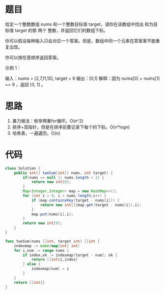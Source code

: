 # 题目

给定一个整数数组 nums 和一个整数目标值 target，请你在该数组中找出 和为目标值 target  的那 两个 整数，并返回它们的数组下标。

你可以假设每种输入只会对应一个答案。但是，数组中同一个元素在答案里不能重复出现。

你可以按任意顺序返回答案。

 

示例 1：

输入：nums = [2,7,11,15], target = 9
输出：[0,1]
解释：因为 nums[0] + nums[1] == 9 ，返回 [0, 1] 。

# 思路

1. 暴力做法：枚举两重for循环。O(n^2)
2. 排序+双指针，但是在排序前要记录下每个的下标。O(n*logn)
3. 哈希表，一遍遍历。O(n)

# 代码

```java
class Solution {
    public int[] twoSum(int[] nums, int target) {
        if(nums == null || nums.length < 2) {
            return new int[0];
        }
        Map<Integer,Integer> map = new HashMap<>();
        for (int i = 0; i < nums.length;i++) {
            if (map.containsKey(target - nums[i])) {
                return new int[]{map.get(target - nums[i]),i};
            }
            map.put(nums[i],i);
        }
        return new int[0];
    }
}
```

```go
func twoSum(nums []int, target int) []int {
    indexmap := make(map[int] int)
    for i,num := range nums {
        if index,ok := indexmap[target - num]; ok {
            return []int{i,index}
        } else {
            indexmap[num] = i
        }
    }
    return []int{}
}
```



